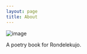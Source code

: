 ```yaml
---
layout: page
title: About
---
```

![image](https://lwflouisa.github.io/LezFillezSupernovos/images/Hemato_Bistre.png)

A poetry book for Rondelekujo.
